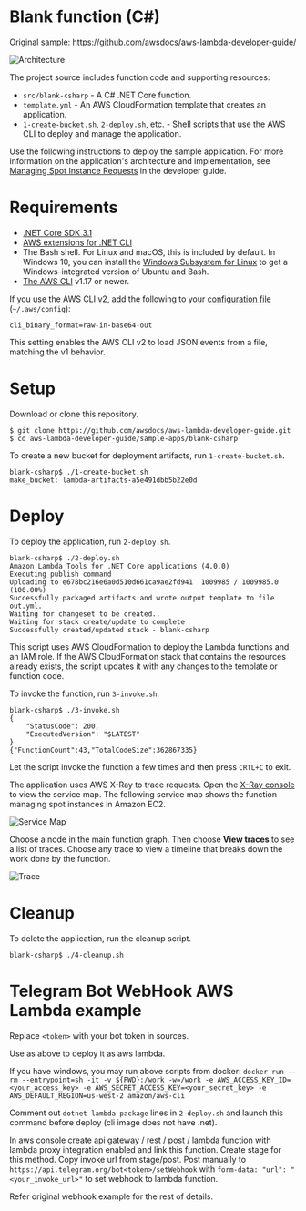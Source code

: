 # Blank function (C#)

Original sample: https://github.com/awsdocs/aws-lambda-developer-guide/

![Architecture](/Telegram.Bot.Examples.AwsLambda.WebHook/images/sample-blank-csharp.png)

The project source includes function code and supporting resources:

- `src/blank-csharp` - A C# .NET Core function.
- `template.yml` - An AWS CloudFormation template that creates an application.
- `1-create-bucket.sh`, `2-deploy.sh`, etc. - Shell scripts that use the AWS CLI to deploy and manage the application.

Use the following instructions to deploy the sample application. For more information on the application's architecture and implementation, see [Managing Spot Instance Requests](https://docs.aws.amazon.com/lambda/latest/dg/services-ec2-tutorial.html) in the developer guide.

# Requirements
- [.NET Core SDK 3.1](https://dotnet.microsoft.com/download/dotnet-core/3.1)
- [AWS extensions for .NET CLI](https://github.com/aws/aws-extensions-for-dotnet-cli)
- The Bash shell. For Linux and macOS, this is included by default. In Windows 10, you can install the [Windows Subsystem for Linux](https://docs.microsoft.com/en-us/windows/wsl/install-win10) to get a Windows-integrated version of Ubuntu and Bash.
- [The AWS CLI](https://docs.aws.amazon.com/cli/latest/userguide/cli-chap-install.html) v1.17 or newer.

If you use the AWS CLI v2, add the following to your [configuration file](https://docs.aws.amazon.com/cli/latest/userguide/cli-configure-files.html) (`~/.aws/config`):

```
cli_binary_format=raw-in-base64-out
```

This setting enables the AWS CLI v2 to load JSON events from a file, matching the v1 behavior.

# Setup
Download or clone this repository.

    $ git clone https://github.com/awsdocs/aws-lambda-developer-guide.git
    $ cd aws-lambda-developer-guide/sample-apps/blank-csharp

To create a new bucket for deployment artifacts, run `1-create-bucket.sh`.

    blank-csharp$ ./1-create-bucket.sh
    make_bucket: lambda-artifacts-a5e491dbb5b22e0d

# Deploy
To deploy the application, run `2-deploy.sh`.

    blank-csharp$ ./2-deploy.sh
    Amazon Lambda Tools for .NET Core applications (4.0.0)
    Executing publish command
    Uploading to e678bc216e6a0d510d661ca9ae2fd941  1009985 / 1009985.0  (100.00%)
    Successfully packaged artifacts and wrote output template to file out.yml.
    Waiting for changeset to be created..
    Waiting for stack create/update to complete
    Successfully created/updated stack - blank-csharp

This script uses AWS CloudFormation to deploy the Lambda functions and an IAM role. If the AWS CloudFormation stack that contains the resources already exists, the script updates it with any changes to the template or function code.

To invoke the function, run `3-invoke.sh`.

    blank-csharp$ ./3-invoke.sh
    {
        "StatusCode": 200,
        "ExecutedVersion": "$LATEST"
    }
    {"FunctionCount":43,"TotalCodeSize":362867335}

Let the script invoke the function a few times and then press `CRTL+C` to exit.

The application uses AWS X-Ray to trace requests. Open the [X-Ray console](https://console.aws.amazon.com/xray/home#/service-map) to view the service map. The following service map shows the function managing spot instances in Amazon EC2.

![Service Map](/Telegram.Bot.Examples.AwsLambda.WebHook/images/blank-csharp-servicemap.png)

Choose a node in the main function graph. Then choose **View traces** to see a list of traces. Choose any trace to view a timeline that breaks down the work done by the function.

![Trace](/Telegram.Bot.Examples.AwsLambda.WebHook/images/blank-csharp-trace.png)

# Cleanup
To delete the application, run the cleanup script.

    blank-csharp$ ./4-cleanup.sh

# Telegram Bot WebHook AWS Lambda example

Replace `<token>` with your bot token in sources.

Use as above to deploy it as aws lambda.

If you have windows, you may run above scripts from docker:
`docker run --rm --entrypoint=sh -it -v ${PWD}:/work -w=/work -e AWS_ACCESS_KEY_ID=<your_access_key> -e AWS_SECRET_ACCESS_KEY=<your_secret_key> -e AWS_DEFAULT_REGION=us-west-2 amazon/aws-cli`

Comment out `dotnet lambda package` lines in `2-deploy.sh` and launch this command before deploy (cli image does not have .net).

In aws console create api gateway / rest / post / lambda function with lambda proxy integration enabled and link this function. Create stage for this method. Copy invoke url from stage/post. Post manually to `https://api.telegram.org/bot<token>/setWebhook` with `form-data: "url": "<your_invoke_url>"` to set webhook to lambda function.

Refer original webhook example for the rest of details.
